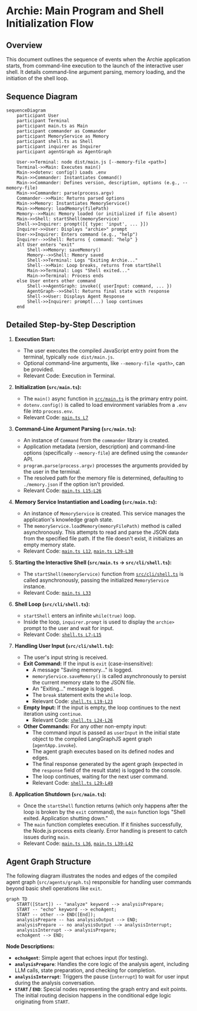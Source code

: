 # Archie: Main Program and Shell Initialization Flow

## Overview

This document outlines the sequence of events when the Archie application starts, from command-line execution to the launch of the interactive user shell. It details command-line argument parsing, memory loading, and the initiation of the shell loop.

## Sequence Diagram

```mermaid
sequenceDiagram
    participant User
    participant Terminal
    participant main.ts as Main
    participant commander as Commander
    participant MemoryService as Memory
    participant shell.ts as Shell
    participant inquirer as Inquirer
    participant agentGraph as AgentGraph

    User->>Terminal: node dist/main.js [--memory-file <path>]
    Terminal->>Main: Executes main()
    Main->>dotenv: config() Loads .env
    Main->>Commander: Instantiates Command()
    Main->>Commander: Defines version, description, options (e.g., --memory-file)
    Main->>Commander: parse(process.argv)
    Commander-->>Main: Returns parsed options
    Main->>Memory: Instantiates MemoryService()
    Main->>Memory: loadMemory(filePath)
    Memory-->>Main: Memory loaded (or initialized if file absent)
    Main->>Shell: startShell(memoryService)
    Shell->>Inquirer: prompt([{ type: 'input', ... }])
    Inquirer->>User: Displays "archie>" prompt
    User->>Inquirer: Enters command (e.g., "help")
    Inquirer-->>Shell: Returns { command: "help" }
    alt User enters "exit"
        Shell->>Memory: saveMemory()
        Memory-->>Shell: Memory saved
        Shell->>Terminal: Logs "Exiting Archie..."
        Shell-->>Main: Loop breaks, returns from startShell
        Main->>Terminal: Logs "Shell exited..."
        Main->>Terminal: Process ends
    else User enters other command
        Shell->>AgentGraph: invoke({ userInput: command, ... })
        AgentGraph-->>Shell: Returns final state with response
        Shell->>User: Displays Agent Response
        Shell->>Inquirer: prompt(...) loop continues
    end
```

## Detailed Step-by-Step Description

1.  **Execution Start:**
    *   The user executes the compiled JavaScript entry point from the terminal, typically `node dist/main.js`.
    *   Optional command-line arguments, like `--memory-file <path>`, can be provided.
    *   Relevant Code: Execution in Terminal.

2.  **Initialization (`src/main.ts`):**
    *   The `main()` async function in [`src/main.ts`](../src/main.ts#L14) is the primary entry point.
    *   `dotenv.config()` is called to load environment variables from a `.env` file into `process.env`.
    *   Relevant Code: [`main.ts L7`](../src/main.ts#L7)

3.  **Command-Line Argument Parsing (`src/main.ts`):**
    *   An instance of `Command` from the `commander` library is created.
    *   Application metadata (version, description) and command-line options (specifically `--memory-file`) are defined using the `commander` API.
    *   `program.parse(process.argv)` processes the arguments provided by the user in the terminal.
    *   The resolved path for the memory file is determined, defaulting to `./memory.json` if the option isn't provided.
    *   Relevant Code: [`main.ts L15-L26`](../src/main.ts#L15-L26)

4.  **Memory Service Instantiation and Loading (`src/main.ts`):**
    *   An instance of `MemoryService` is created. This service manages the application's knowledge graph state.
    *   The `memoryService.loadMemory(memoryFilePath)` method is called asynchronously. This attempts to read and parse the JSON data from the specified file path. If the file doesn't exist, it initializes an empty memory state.
    *   Relevant Code: [`main.ts L12`](../src/main.ts#L12), [`main.ts L29-L30`](../src/main.ts#L29-L30)

5.  **Starting the Interactive Shell (`src/main.ts` -> `src/cli/shell.ts`):**
    *   The `startShell(memoryService)` function from [`src/cli/shell.ts`](../src/cli/shell.ts) is called asynchronously, passing the initialized `MemoryService` instance.
    *   Relevant Code: [`main.ts L33`](../src/main.ts#L33)

6.  **Shell Loop (`src/cli/shell.ts`):**
    *   `startShell` enters an infinite `while(true)` loop.
    *   Inside the loop, `inquirer.prompt` is used to display the `archie>` prompt to the user and wait for input.
    *   Relevant Code: [`shell.ts L7-L15`](../src/cli/shell.ts#L7-L15)

7.  **Handling User Input (`src/cli/shell.ts`):**
    *   The user's input string is received.
    *   **Exit Command:** If the input is `exit` (case-insensitive):
        *   A message "Saving memory..." is logged.
        *   `memoryService.saveMemory()` is called asynchronously to persist the current memory state to the JSON file.
        *   An "Exiting..." message is logged.
        *   The `break` statement exits the `while` loop.
        *   Relevant Code: [`shell.ts L19-L23`](../src/cli/shell.ts#L19-L23)
    *   **Empty Input:** If the input is empty, the loop continues to the next iteration using `continue`.
        *   Relevant Code: [`shell.ts L24-L26`](../src/cli/shell.ts#L24-L26)
    *   **Other Commands:** For any other non-empty input:
        *   The command input is passed as `userInput` in the initial state object to the compiled LangGraphJS agent graph (`agentApp.invoke`).
        *   The agent graph executes based on its defined nodes and edges.
        *   The final response generated by the agent graph (expected in the `response` field of the result state) is logged to the console.
        *   The loop continues, waiting for the next user command.
        *   Relevant Code: [`shell.ts L29-L49`](../src/cli/shell.ts#L29-L49)

8.  **Application Shutdown (`src/main.ts`):**
    *   Once the `startShell` function returns (which only happens after the loop is broken by the `exit` command), the `main` function logs "Shell exited. Application shutting down."
    *   The `main` function completes execution. If it finishes successfully, the Node.js process exits cleanly. Error handling is present to catch issues during `main`.
    *   Relevant Code: [`main.ts L36`](../src/main.ts#L36), [`main.ts L39-L42`](../src/main.ts#L39-L42) 

## Agent Graph Structure

The following diagram illustrates the nodes and edges of the compiled agent graph (`src/agents/graph.ts`) responsible for handling user commands beyond basic shell operations like `exit`.

```mermaid
graph TD
    START([Start]) -- "analyze" keyword --> analysisPrepare;
    START -- "echo" keyword --> echoAgent;
    START -- other --> END([End]);
    analysisPrepare -- has analysisOutput --> END;
    analysisPrepare -- no analysisOutput --> analysisInterrupt;
    analysisInterrupt --> analysisPrepare; 
    echoAgent --> END;
```

**Node Descriptions:**

*   **`echoAgent`**: Simple agent that echoes input (for testing).
*   **`analysisPrepare`**: Handles the core logic of the analysis agent, including LLM calls, state preparation, and checking for completion.
*   **`analysisInterrupt`**: Triggers the pause (`interrupt`) to wait for user input during the analysis conversation.
*   **`START` / `END`**: Special nodes representing the graph entry and exit points. The initial routing decision happens in the conditional edge logic originating from `START`. 